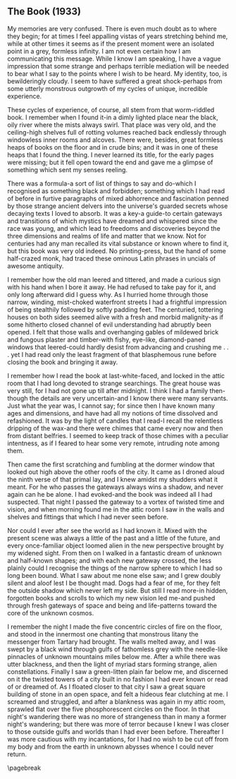 ## The Book (1933)
        
My memories are very confused. There is even much doubt as to where they begin; for at times
I feel appalling vistas of years stretching behind me, while at other times it seems as if the
present moment were an isolated point in a grey, formless infinity. I am not even certain how
I am communicating this message. While I know I am speaking, I have a vague impression that
some strange and perhaps terrible mediation will be needed to bear what I say to the points
where I wish to be heard. My identity, too, is bewilderingly cloudy. I seem to have suffered
a great shock-perhaps from some utterly monstrous outgrowth of my cycles of unique, incredible
experience.

These cycles of experience, of course, all stem from that worm-riddled book.
I remember when I found it-in a dimly lighted place near the black, oily river where the
mists always swirl. That place was very old, and the ceiling-high shelves full of rotting volumes
reached back endlessly through windowless inner rooms and alcoves. There were, besides, great
formless heaps of books on the floor and in crude bins; and it was in one of these heaps that
I found the thing. I never learned its title, for the early pages were missing; but it fell
open toward the end and gave me a glimpse of something which sent my senses reeling.

There was a formula-a sort of list of things to say and do-which
I recognised as something black and forbidden; something which I had read of before in furtive
paragraphs of mixed abhorrence and fascination penned by those strange ancient delvers into
the universe's guarded secrets whose decaying texts I loved to absorb. It was a key-a
guide-to certain gateways and transitions of which mystics have dreamed and whispered
since the race was young, and which lead to freedoms and discoveries beyond the three dimensions
and realms of life and matter that we know. Not for centuries had any man recalled its vital
substance or known where to find it, but this book was very old indeed. No printing-press, but
the hand of some half-crazed monk, had traced these ominous Latin phrases in uncials of awesome
antiquity.

I remember how the old man leered and tittered, and made a curious sign with
his hand when I bore it away. He had refused to take pay for it, and only long afterward did
I guess why. As I hurried home through those narrow, winding, mist-choked waterfront streets
I had a frightful impression of being stealthily followed by softly padding feet. The centuried,
tottering houses on both sides seemed alive with a fresh and morbid malignity-as if some
hitherto closed channel of evil understanding had abruptly been opened. I felt that those walls
and overhanging gables of mildewed brick and fungous plaster and timber-with fishy, eye-like,
diamond-paned windows that leered-could hardly desist from advancing and crushing me . . .
yet I had read only the least fragment of that blasphemous rune before closing the book and
bringing it away.

I remember how I read the book at last-white-faced, and locked in the
attic room that I had long devoted to strange searchings. The great house was very still, for
I had not gone up till after midnight. I think I had a family then-though the details
are very uncertain-and I know there were many servants. Just what the year was, I cannot
say; for since then I have known many ages and dimensions, and have had all my notions of time
dissolved and refashioned. It was by the light of candles that I read-I recall the relentless
dripping of the wax-and there were chimes that came every now and then from distant belfries.
I seemed to keep track of those chimes with a peculiar intentness, as if I feared to hear some
very remote, intruding note among them.

Then came the first scratching and fumbling at the dormer window that looked
out high above the other roofs of the city. It came as I droned aloud the ninth verse of that
primal lay, and I knew amidst my shudders what it meant. For he who passes the gateways always
wins a shadow, and never again can he be alone. I had evoked-and the book was indeed all
I had suspected. That night I passed the gateway to a vortex of twisted time and vision, and
when morning found me in the attic room I saw in the walls and shelves and fittings that which
I had never seen before.

Nor could I ever after see the world as I had known it. Mixed with the present
scene was always a little of the past and a little of the future, and every once-familiar object
loomed alien in the new perspective brought by my widened sight. From then on I walked in a
fantastic dream of unknown and half-known shapes; and with each new gateway crossed, the less
plainly could I recognise the things of the narrow sphere to which I had so long been bound.
What I saw about me none else saw; and I grew doubly silent and aloof lest I be thought mad.
Dogs had a fear of me, for they felt the outside shadow which never left my side. But still
I read more-in hidden, forgotten books and scrolls to which my new vision led me-and
pushed through fresh gateways of space and being and life-patterns toward the core of the unknown
cosmos.

I remember the night I made the five concentric circles of fire on the floor,
and stood in the innermost one chanting that monstrous litany the messenger from Tartary had
brought. The walls melted away, and I was swept by a black wind through gulfs of fathomless
grey with the needle-like pinnacles of unknown mountains miles below me. After a while there
was utter blackness, and then the light of myriad stars forming strange, alien constellations.
Finally I saw a green-litten plain far below me, and discerned on it the twisted towers of a
city built in no fashion I had ever known or read of or dreamed of. As I floated closer to that
city I saw a great square building of stone in an open space, and felt a hideous fear clutching
at me. I screamed and struggled, and after a blankness was again in my attic room, sprawled
flat over the five phosphorescent circles on the floor. In that night's wandering there
was no more of strangeness than in many a former night's wandering; but there was more
of terror because I knew I was closer to those outside gulfs and worlds than I had ever been
before. Thereafter I was more cautious with my incantations, for I had no wish to be cut off
from my body and from the earth in unknown abysses whence I could never return.  

\pagebreak